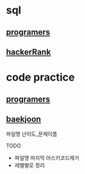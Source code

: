 # sql 
 ## [programers](https://programmers.co.kr/)
 ## [hackerRank](https://www.hackerrank.com/dashboard)

# code practice
 ## [programers](https://programmers.co.kr/)
 ## [baekjoon](https://www.acmicpc.net/)


파일명 난이도_문제이름

TODO
- 파일명 마지막 아스키코드제거
- 레벨별로 정리
